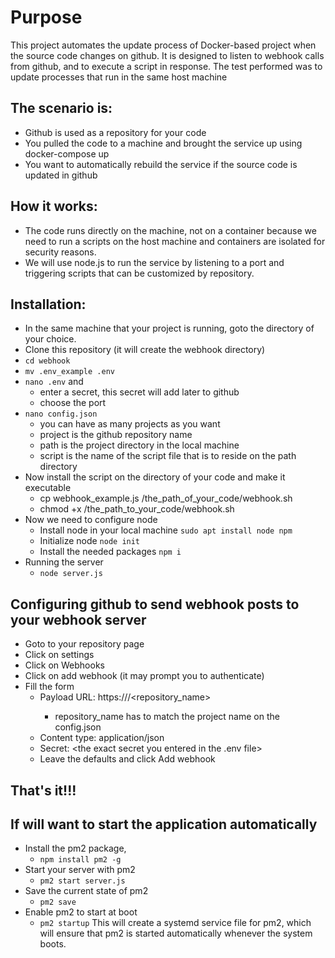 # Purpose

This project automates the update process of Docker-based project when the source code changes on github. It is designed to listen to webhook calls from github, and to execute a script in response. The test performed was to update processes that run in the same host machine

## The scenario is:

- Github is used as a repository for your code
- You pulled the code to a machine and brought the service up using docker-compose up
- You want to automatically rebuild the service if the source code is updated in github

## How it works:

- The code runs directly on the machine, not on a container because we need to run a scripts on the host machine and containers are isolated for security reasons.
- We will use node.js to run the service by listening to a port and triggering scripts that can be customized by repository.

## Installation:

- In the same machine that your project is running, goto the directory of your choice.
- Clone this repository (it will create the webhook directory)
- `cd webhook`
- `mv .env_example .env`
- `nano .env` and
  - enter a secret, this secret will add later to github
  - choose the port
- `nano config.json`
  - you can have as many projects as you want
  - project is the github repository name
  - path is the project directory in the local machine
  - script is the name of the script file that is to reside on the path directory
- Now install the script on the directory of your code and make it executable
  - cp webhook_example.js /the_path_of_your_code/webhook.sh
  - chmod +x /the_path_to_your_code/webhook.sh
- Now we need to configure node
  - Install node in your local machine
    `sudo apt install node npm`
  - Initialize node
    `node init`
  - Install the needed packages
    `npm i`
- Running the server
  - `node server.js`

## Configuring github to send webhook posts to your webhook server

- Goto to your repository page
- Click on settings
- Click on Webhooks
- Click on add webhook (it may prompt you to authenticate)
- Fill the form
  - Payload URL: https://<url to reach your service>/<repository_name>
    - repository_name has to match the project name on the config.json
  - Content type: application/json
  - Secret: <the exact secret you entered in the .env file>
  - Leave the defaults and click Add webhook

## That's it!!!

## If will want to start the application automatically

- Install the pm2 package,
  - `npm install pm2 -g`
- Start your server with pm2
  - `pm2 start server.js`
- Save the current state of pm2
  - `pm2 save`
- Enable pm2 to start at boot
  - `pm2 startup`
    This will create a systemd service file for pm2, which will ensure that pm2 is started automatically whenever the system boots.
